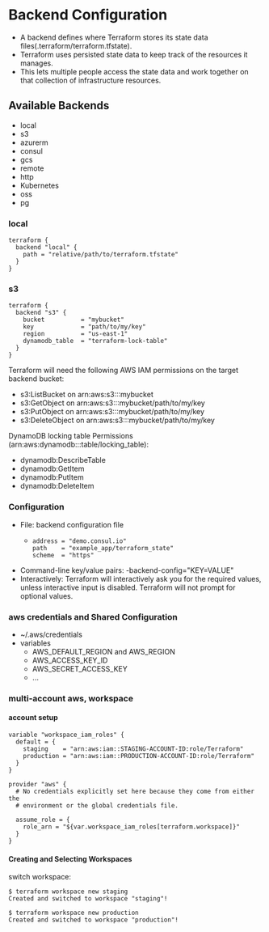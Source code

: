 # Backend Configuration

- A backend defines where Terraform stores its state data files(.terraform/terraform.tfstate).
- Terraform uses persisted state data to keep track of the resources it manages.
- This lets multiple people access the state data and work together on that collection of infrastructure resources.

## Available Backends
 - local
 - s3
 - azurerm
 - consul
 - gcs
 - remote
 - http
 - Kubernetes
 - oss
 - pg


### local

```hcl
terraform {
  backend "local" {
    path = "relative/path/to/terraform.tfstate"
  }
}
```

### s3
```hcl
terraform {
  backend "s3" {
    bucket          = "mybucket"
    key             = "path/to/my/key"
    region          = "us-east-1"
    dynamodb_table  = "terraform-lock-table"
  }
}
```

Terraform will need the following AWS IAM permissions on the target backend bucket:
- s3:ListBucket on arn:aws:s3:::mybucket
- s3:GetObject on arn:aws:s3:::mybucket/path/to/my/key
- s3:PutObject on arn:aws:s3:::mybucket/path/to/my/key
- s3:DeleteObject on arn:aws:s3:::mybucket/path/to/my/key

DynamoDB locking table Permissions (arn:aws:dynamodb:::table/locking_table):
- dynamodb:DescribeTable
- dynamodb:GetItem
- dynamodb:PutItem
- dynamodb:DeleteItem


### Configuration
- File: backend configuration file
  - ```
    address = "demo.consul.io"
    path    = "example_app/terraform_state"
    scheme  = "https"
    ```
- Command-line key/value pairs: -backend-config="KEY=VALUE"
- Interactively: Terraform will interactively ask you for the required values, unless interactive input is disabled. Terraform will not prompt for optional values.

### aws credentials and Shared Configuration
- ~/.aws/credentials
- variables
  - AWS_DEFAULT_REGION and AWS_REGION
  - AWS_ACCESS_KEY_ID
  - AWS_SECRET_ACCESS_KEY
  - ...


### multi-account aws, workspace

#### account setup
```hcl
variable "workspace_iam_roles" {
  default = {
    staging    = "arn:aws:iam::STAGING-ACCOUNT-ID:role/Terraform"
    production = "arn:aws:iam::PRODUCTION-ACCOUNT-ID:role/Terraform"
  }
}

provider "aws" {
  # No credentials explicitly set here because they come from either the
  # environment or the global credentials file.

  assume_role = {
    role_arn = "${var.workspace_iam_roles[terraform.workspace]}"
  }
}
```

#### Creating and Selecting Workspaces
switch workspace:
```shell
$ terraform workspace new staging
Created and switched to workspace "staging"!

$ terraform workspace new production
Created and switched to workspace "production"!
```
